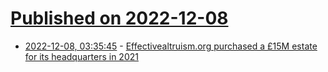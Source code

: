 # [Published on 2022-12-08](index.md)

* [2022-12-08, 03:35:45](https://news.ycombinator.com/item?id=33903850) - [Effectivealtruism.org purchased a £15M estate for its headquarters in 2021](https://twitter.com/paulmainwood/status/1600433194691502081)
